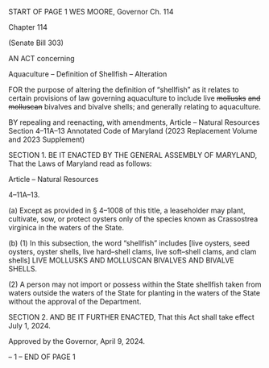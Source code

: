 START OF PAGE 1
WES MOORE, Governor Ch. 114

Chapter 114

(Senate Bill 303)

AN ACT concerning

Aquaculture – Definition of Shellfish – Alteration

FOR the purpose of altering the definition of “shellfish” as it relates to certain provisions
of law governing aquaculture to include live ~~mollusks~~ ~~and~~ ~~molluscan~~ bivalves and
bivalve shells; and generally relating to aquaculture.

BY repealing and reenacting, with amendments,
Article – Natural Resources
Section 4–11A–13
Annotated Code of Maryland
(2023 Replacement Volume and 2023 Supplement)

SECTION 1. BE IT ENACTED BY THE GENERAL ASSEMBLY OF MARYLAND,
That the Laws of Maryland read as follows:

Article – Natural Resources

4–11A–13.

(a) Except as provided in § 4–1008 of this title, a leaseholder may plant, cultivate,
sow, or protect oysters only of the species known as Crassostrea virginica in the waters of
the State.

(b) (1) In this subsection, the word “shellfish” includes [live oysters, seed
oysters, oyster shells, live hard–shell clams, live soft–shell clams, and clam shells] LIVE
MOLLUSKS AND MOLLUSCAN BIVALVES AND BIVALVE SHELLS.

(2) A person may not import or possess within the State shellfish taken
from waters outside the waters of the State for planting in the waters of the State without
the approval of the Department.

SECTION 2. AND BE IT FURTHER ENACTED, That this Act shall take effect July
1, 2024.

Approved by the Governor, April 9, 2024.

– 1 –
END OF PAGE 1